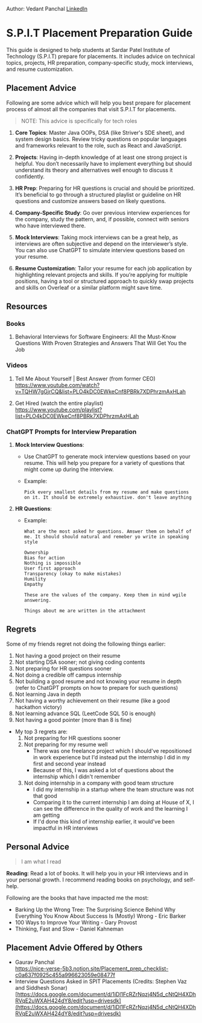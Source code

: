 Author: Vedant Panchal [LinkedIn](https://www.linkedin.com/in/vedantpanchal)

# S.P.I.T Placement Preparation Guide

This guide is designed to help students at Sardar Patel Institute of Technology (S.P.I.T) prepare for placements. It includes advice on technical topics, projects, HR preparation, company-specific study, mock interviews, and resume customization.

## Placement Advice

Following are some advice which will help you best prepare for placement process of almost all the companies that visit S.P.I.T for placements.

> NOTE: This advice is specifically for tech roles

1. **Core Topics**: Master Java OOPs, DSA (like Striver's SDE sheet), and system design basics. Review tricky questions on popular languages and frameworks relevant to the role, such as React and JavaScript.

2. **Projects**: Having in-depth knowledge of at least one strong project is helpful. You don’t necessarily have to implement everything but should understand its theory and alternatives well enough to discuss it confidently.

3. **HR Prep**: Preparing for HR questions is crucial and should be prioritized. It’s beneficial to go through a structured playlist or guideline on HR questions and customize answers based on likely questions.

4. **Company-Specific Study**: Go over previous interview experiences for the company, study the pattern, and, if possible, connect with seniors who have interviewed there.

5. **Mock Interviews**: Taking mock interviews can be a great help, as interviews are often subjective and depend on the interviewer’s style. You can also use ChatGPT to simulate interview questions based on your resume.

6. **Resume Customization**: Tailor your resume for each job application by highlighting relevant projects and skills. If you’re applying for multiple positions, having a tool or structured approach to quickly swap projects and skills on Overleaf or a similar platform might save time.

## Resources

### Books

1. Behavioral Interviews for Software Engineers: All the Must-Know Questions With Proven Strategies and Answers That Will Get You the Job

### Videos

1. Tell Me About Yourself | Best Answer (from former CEO) \
   https://www.youtube.com/watch?v=TQHW7gGjrCQ&list=PLO4kDC0EWkeCnf8PBRk7XDPhrzmAxHLah

2. Get Hired (watch the entire playlist) \
   https://www.youtube.com/playlist?list=PLO4kDC0EWkeCnf8PBRk7XDPhrzmAxHLah

### ChatGPT Prompts for Interview Preparation

1. **Mock Interview Questions**:

   - Use ChatGPT to generate mock interview questions based on your resume. This will help you prepare for a variety of questions that might come up during the interview.
   - Example:

     ```
     Pick every smallest details from my resume and make questions on it. It should be extremely exhaustive. don't leave anything
     ```

2. **HR Questions**:

   - Example:

     ```
     What are the most asked hr questions. Amswer them on behalf of me. It should should natural and remeber yo write in speaking style

     Ownership
     Bias for action
     Nothing is impossible
     User first approach
     Transparency (okay to make mistakes)
     Humility
     Empathy

     These are the values of the company. Keep them in mind wgile answering.

     Things about me are written in the attachment
     ```

## Regrets

Some of my friends regret not doing the following things earlier:

1. Not having a good project on their resume
2. Not starting DSA sooner; not giving coding contents
3. Not preparing for HR questions sooner
4. Not doing a credible off campus internship
5. Not building a good resume and not knowing your resume in depth (refer to ChatGPT prompts on how to prepare for such questions)
6. Not learning Java in depth
7. Not having a worthy achievement on their resume (like a good hackathon victory)
8. Not learning advance SQL (LeetCode SQL 50 is enough)
9. Not having a good pointer (more than 8 is fine)

- My top 3 regrets are:
  1. Not preparing for HR questions sooner
  2. Not preparing for my resume well
     - There was one freelance project which I should've repositioned in work experience but I'd instead put the internship I did in my first and second year instead
     - Because of this, I was asked a lot of questions about the internship which I didn't remember
  3. Not doing internship in a company with good team structure
     - I did my internship in a startup where the team structure was not that good
     - Comparing it to the current internship I am doing at House of X, I can see the difference in the quality of work and the learning I am getting
     - If I'd done this kind of internship earlier, it would've been impactful in HR interviews

## Personal Advice

> I am what I read

**Reading**: Read a lot of books. It will help you in your HR interviews and in your personal growth. I recommend reading books on psychology, and self-help.

Following are the books that have impacted me the most:

- Barking Up the Wrong Tree: The Surprising Science Behind Why Everything You Know About Success Is (Mostly) Wrong - Eric Barker
- 100 Ways to Improve Your Writing - Gary Provost
- Thinking, Fast and Slow - Daniel Kahneman

## Placement Advie Offered by Others

- Gaurav Panchal \
  https://nice-verse-5b3.notion.site/Placement_prep_checklist-c0a637f0925c455a996623059e08477f
- Interview Questions Asked in SPIT Placements (Credits: Stephen Vaz and Siddhesh Sonar) \
  [https://docs.google.com/document/d/1iDl1FcRZrNqzj4N5d_cNtQH4XDhRVqE2uWXAH424dY8/edit?usp=drivesdk](https://docs.google.com/document/d/1iDl1FcRZrNqzj4N5d_cNtQH4XDhRVqE2uWXAH424dY8/edit?usp=drivesdk)
